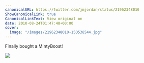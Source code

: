 ```yaml
---
canonicalURL: https://twitter.com/jmjordan/status/21962348010
ShowCanonicalLink: true
CanonicalLinkText: View original on
date: 2010-08-24T01:47:48+00:00
cover:
  image: "/images/21962348010-150538544.jpg"
---
```

Finally bought a MintyBoost! 

![](/images/21962348010-150538544.jpg)